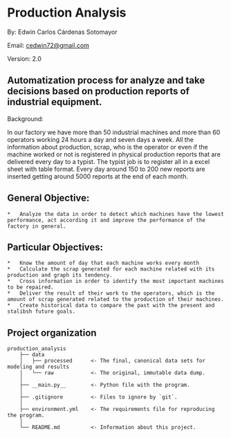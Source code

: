 # Production Analysis 

By: Edwin Carlos Cárdenas Sotomayor

Email: cedwin72@gmail.com

Version: 2.0


## Automatization process for analyze and take decisions based on production reports of industrial equipment.

Background:

In our factory we have more than 50 industrial machines and more than 60 operators working 24 hours a day and seven days a week. All the information about production, scrap, who is the operator or even if the machine worked or not is registered in physical production reports that are delivered every day to a typist. The typist job is to register all in a excel sheet with table format.
Every day around 150 to 200 new reports are inserted getting around 5000 reports at the end of each month.


## General Objective:

    * 	Analyze the data in order to detect which machines have the lowest performance, act according it and improve the performance of the factory in general.
    
## Particular Objectives:

    *	Know the amount of day that each machine works every month
    *	Calculate the scrap generated for each machine related with its production and graph its tendency.
    *	Cross information in order to identify the most important machines to be repaired.
    *	Deliver the result of their work to the operators, which is the amount of scrap generated related to the production of their machines.
    *   Create historical data to compare the past with the present and stalibsh future goals.



## Project organization

    production_analysis
        ├── data
        │   ├── processed      <- The final, canonical data sets for modeling and results
        │   └── raw            <- The original, immutable data dump.
        │
        ├── __main.py__        <- Python file with the program.
        │
        ├── .gitignore         <- Files to ignore by `git`.
        │
        ├── environment.yml    <- The requirements file for reproducing the program.
        │
        └── README.md          <- Information about this project.




